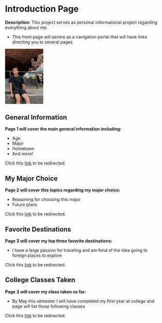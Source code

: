 # Introduction Page
**Description**: This project serves as personal informational project regarding everything about me.
* This front page will severe as a navigation portal that will have links directing you to several pages
<img src="FullSizeRender.jpg" width=25% height=25%>

## General Information
**Page 1 will cover the main general information including:**
* Age
* Major
* Hometown
* And more!

Click this [link](GEN-INFO.md) to be redirected.

## My Major Choice
**Page 2 will cover this topics regarding my major choice:**
* Reasoning for choosing this major
* Future plans 

Click this [link](MAJOR.md) to be redirected.

## Favorite Destinations
**Page 3 will cover my top three favorite destinations:**
* I have a large passion for traveling and am fond of the idea going to foreign places to explore

Click this [link](FAV-DEST.md) to be redirected.

## College Classes Taken
**Page 3 will cover my class taken so far:**
* By May this semester I will have completed my first year at college and page will list those following classes

Click this [link](CLASSES.md) to be redirected.
